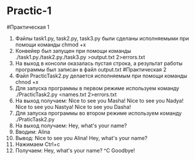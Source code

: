 # Practic-1
#Практическая 1
1. Файлы task1.py, task2.py, task3.py были сделаны исполняемыми при помощи команды chmod +x
2. Конвейер был запущен при помощи команды ./task1.py./task2.py./task3.py >output.txt 2>errors.txt
3. На выход в консоли оказалась пустая строка, а результат работы программы был записан в файл output.txt
#Практическая 2
1. Файл PracticTask2.py делается исполняемым при помощи команды chnod +x
2. Для запуска программы в первом режиме используем команду  ./PracticTask2.py <names.txt 2>errors.txt
3. На выход получаем:
Nice to see you Masha!
Nice to see you Nadya!
Nice to see you Nastya!
Nice to see you Dasha!
4. Для запуска программы во втором режиме используем команду ./PraticTask2.py
5. На выход получаем:
Hey, what's your name?
6. Вводим: Alina
7. Вывод:
Nice to see you Alina!
Hey, what's your name?
8. Нажимаем Ctrl+c
9. Получаем:
Hey, what's your name? ^C
Goodbye!
